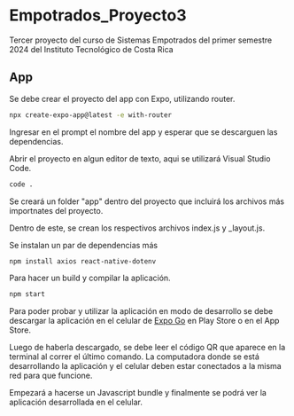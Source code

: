 # Empotrados_Proyecto3

Tercer proyecto del curso de Sistemas Empotrados del primer semestre 2024 del Instituto Tecnológico de Costa Rica

## App

Se debe crear el proyecto del app con Expo, utilizando router.

```bash
npx create-expo-app@latest -e with-router
```

Ingresar en el prompt el nombre del app y esperar que se descarguen las dependencias.

Abrir el proyecto en algun editor de texto, aqui se utilizará Visual Studio Code.

```bash
code .
```

Se creará un folder "app" dentro del proyecto que incluirá los archivos más importnates del proyecto.

Dentro de este, se crean los respectivos archivos index.js y \_layout.js.

Se instalan un par de dependencias más

```bash
npm install axios react-native-dotenv
```

Para hacer un build y compilar la aplicación.

```bash
npm start
```

Para poder probar y utilizar la aplicación en modo de desarrollo se debe descargar la aplicación en el celular de [Expo Go](https://expo.dev/go) en Play Store o en el App Store.

Luego de haberla descargado, se debe leer el código QR que aparece en la terminal al correr el último comando. La computadora donde se está desarrollando la aplicación y el celular deben estar conectados a la misma red para que funcione.

Empezará a hacerse un Javascript bundle y finalmente se podrá ver la aplicación desarrollada en el celular.
